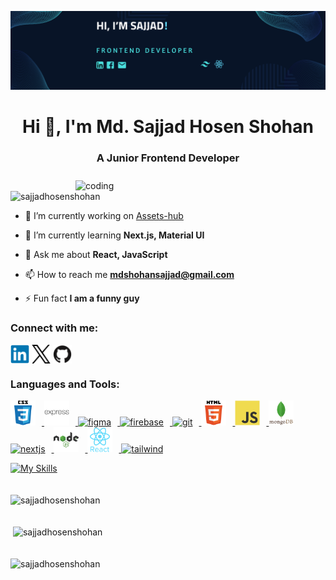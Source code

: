 ![logo](https://github.com/Sajjadhosenshohan/Sajjadhosenshohan/blob/main/banner.png)
<h1 align="center">Hi 👋, I'm Md. Sajjad Hosen Shohan</h1>
<h3 align="center">A Junior Frontend Developer</h3>

<img align='right' alt='coding' width="400" style="margin-top: 10px;" src="https://img.freepik.com/free-vector/hand-drawn-web-developers_23-2148819604.jpg">

<p align="left"> <img src="https://komarev.com/ghpvc/?username=sajjadhosenshohan&label=Profile%20views&color=0e75b6&style=flat" alt="sajjadhosenshohan" /> </p>

- 🔭 I’m currently working on [Assets-hub](https://my-assets-c2027.web.app)

- 🌱 I’m currently learning **Next.js, Material UI**

- 💬 Ask me about **React, JavaScript**

- 📫 How to reach me **mdshohansajjad@gmail.com**

- ⚡ Fun fact **I am a funny guy**

<h3 align="left">Connect with me:</h3>
<p align="left">
  <a href="https://linkedin.com/in/mdsajjadshohan" target="blank"><img align="center" src="https://raw.githubusercontent.com/devicons/devicon/master/icons/linkedin/linkedin-original.svg" alt="linkedin" height="30" width="30" /></a>
  <a href="https://twitter.com/mdsajjadshohan" target="blank"><img align="center" src="https://raw.githubusercontent.com/devicons/devicon/master/icons/twitter/twitter-original.svg" alt="twitter" height="30" width="30" /></a>
  <a href="https://github.com/sajjadhosenshohan" target="blank"><img align="center" src="https://raw.githubusercontent.com/devicons/devicon/master/icons/github/github-original.svg" alt="github" height="30" width="30" /></a>
</p>

<h3 align="left">Languages and Tools:</h3>
<p align="left">
  <a href="https://www.w3schools.com/css/" target="_blank" rel="noreferrer">
    <img src="https://raw.githubusercontent.com/devicons/devicon/master/icons/css3/css3-original-wordmark.svg" alt="css3" width="40" height="40" style="margin-right: 10px;"/>
  </a> 
  <a href="https://expressjs.com" target="_blank" rel="noreferrer">
    <img src="https://raw.githubusercontent.com/devicons/devicon/master/icons/express/express-original-wordmark.svg" alt="express" width="40" height="40" style="margin-right: 10px;"/>
  </a> 
  <a href="https://www.figma.com/" target="_blank" rel="noreferrer">
    <img src="https://www.vectorlogo.zone/logos/figma/figma-icon.svg" alt="figma" width="40" height="40" style="margin-right: 10px;"/>
  </a> 
  <a href="https://firebase.google.com/" target="_blank" rel="noreferrer">
    <img src="https://www.vectorlogo.zone/logos/firebase/firebase-icon.svg" alt="firebase" width="40" height="40" style="margin-right: 10px;"/>
  </a> 
  <a href="https://git-scm.com/" target="_blank" rel="noreferrer">
    <img src="https://www.vectorlogo.zone/logos/git-scm/git-scm-icon.svg" alt="git" width="40" height="40" style="margin-right: 10px;"/>
  </a> 
  <a href="https://www.w3.org/html/" target="_blank" rel="noreferrer">
    <img src="https://raw.githubusercontent.com/devicons/devicon/master/icons/html5/html5-original-wordmark.svg" alt="html5" width="40" height="40" style="margin-right: 10px;"/>
  </a> 
  <a href="https://developer.mozilla.org/en-US/docs/Web/JavaScript" target="_blank" rel="noreferrer">
    <img src="https://raw.githubusercontent.com/devicons/devicon/master/icons/javascript/javascript-original.svg" alt="javascript" width="40" height="40" style="margin-right: 10px;"/>
  </a> 
  <a href="https://www.mongodb.com/" target="_blank" rel="noreferrer">
    <img src="https://raw.githubusercontent.com/devicons/devicon/master/icons/mongodb/mongodb-original-wordmark.svg" alt="mongodb" width="40" height="40" style="margin-right: 10px;"/>
  </a> 
  <a href="https://nextjs.org/" target="_blank" rel="noreferrer">
    <img src="https://cdn.worldvectorlogo.com/logos/nextjs-2.svg" alt="nextjs" width="40" height="40" style="margin-right: 10px;"/>
  </a> 
  <a href="https://nodejs.org" target="_blank" rel="noreferrer">
    <img src="https://raw.githubusercontent.com/devicons/devicon/master/icons/nodejs/nodejs-original-wordmark.svg" alt="nodejs" width="40" height="40" style="margin-right: 10px;"/>
  </a> 
  <a href="https://reactjs.org/" target="_blank" rel="noreferrer">
    <img src="https://raw.githubusercontent.com/devicons/devicon/master/icons/react/react-original-wordmark.svg" alt="react" width="40" height="40" style="margin-right: 10px;"/>
  </a> 
  <a href="https://tailwindcss.com/" target="_blank" rel="noreferrer">
    <img src="https://www.vectorlogo.zone/logos/tailwindcss/tailwindcss-icon.svg" alt="tailwind" width="40" height="40" style="margin-right: 10px;"/>
  </a>
</p>


[![My Skills](https://skillicons.dev/icons?i=html,css,tailwind,materialui,git,github,js,react,nodejs.express,mongodb,netlify,vercel,vscode,firebase,figma&perline=3)](https://skillicons.dev)

<p><img align="center" src="https://github-readme-stats.vercel.app/api/top-langs?username=sajjadhosenshohan&show_icons=true&locale=en&layout=compact" alt="sajjadhosenshohan" style="margin-top: 20px;" /></p> 

<p>&nbsp;<img align="center" src="https://github-readme-stats.vercel.app/api?username=sajjadhosenshohan&show_icons=true&locale=en" alt="sajjadhosenshohan" style="margin-top: 20px;" /></p>

<p><img align="center" src="https://github-readme-streak-stats.herokuapp.com/?user=sajjadhosenshohan&" alt="sajjadhosenshohan" style="margin-top: 20px;" /></p>
